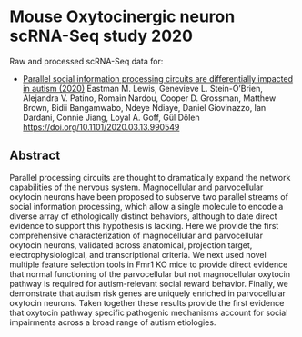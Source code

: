 # Mouse Oxytocinergic neuron scRNA-Seq study 2020
Raw and processed scRNA-Seq data for:
- [Parallel social information processing circuits are differentially impacted in autism (2020)](https://doi.org/10.1101/2020.03.13.990549)
Eastman M. Lewis, Genevieve L. Stein-O’Brien, Alejandra V. Patino, Romain Nardou, Cooper D. Grossman, Matthew Brown, Bidii Bangamwabo, Ndeye Ndiaye, Daniel Giovinazzo, Ian Dardani, Connie Jiang, Loyal A. Goff, Gül Dölen
https://doi.org/10.1101/2020.03.13.990549

## Abstract
Parallel processing circuits are thought to dramatically expand the network capabilities of the nervous system. Magnocellular and parvocellular oxytocin neurons have been proposed to subserve two parallel streams of social information processing, which allow a single molecule to encode a diverse array of ethologically distinct behaviors, although to date direct evidence to support this hypothesis is lacking. Here we provide the first comprehensive characterization of magnocellular and parvocellular oxytocin neurons, validated across anatomical, projection target, electrophysiological, and transcriptional criteria. We next used novel multiple feature selection tools in Fmr1 KO mice to provide direct evidence that normal functioning of the parvocellular but not magnocellular oxytocin pathway is required for autism-relevant social reward behavior. Finally, we demonstrate that autism risk genes are uniquely enriched in parvocellular oxytocin neurons. Taken together these results provide the first evidence that oxytocin pathway specific pathogenic mechanisms account for social impairments across a broad range of autism etiologies.
